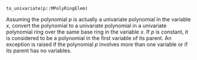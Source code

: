 ```
to_univariate(p::MPolyRingElem)
```

Assuming the polynomial $p$ is actually a univariate polynomial in the variable $x$, convert the polynomial to a univariate polynomial in a univariate polynomial ring over the same base ring in the variable $x$. If $p$ is constant, it is considered to be a polynomial in the first variable of its parent. An exception is raised if the polynomial $p$ involves more than one variable or if its parent has no variables.
